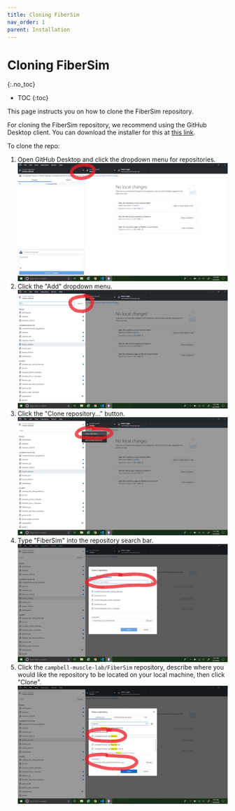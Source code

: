 ```yaml
---
title: Cloning FiberSim
nav_order: 1
parent: Installation
---
```


# Cloning FiberSim
{:.no_toc}

* TOC
{:toc}

This page instructs you on how to clone the FiberSim repository.

For cloning the FiberSim repository, we recommend using the GitHub Desktop client. You can download the installer for this at [this link](https://desktop.github.com/).

To clone the repo:

1. Open GitHub Desktop and click the dropdown menu for repositories. 
  ![Step 1](step_1.png)
2. Click the "Add" dropdown menu.
  ![Step 2](step_2.png)
3. Click the "Clone repository..." button.
  ![Step 3](step_3.png)
4. Type "FiberSim" into the repository search bar.
  ![Step 4](step_4.png)
5. Click the `campbell-muscle-lab/FiberSim` repository, describe where you would like the repository to be located on your local machine, then click "Clone".
  ![Step 5](step_5.png)

